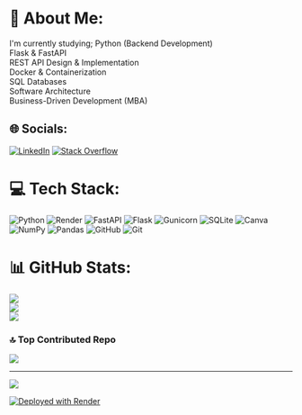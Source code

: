 # 💫 About Me:
I'm currently studying; Python (Backend Development)<br>Flask & FastAPI<br>REST API Design & Implementation<br>Docker & Containerization<br>SQL Databases<br>Software Architecture<br>Business-Driven Development (MBA)


## 🌐 Socials:
[![LinkedIn](https://img.shields.io/badge/LinkedIn-%230077B5.svg?logo=linkedin&logoColor=white)](https://linkedin.com/in/https://www.linkedin.com/in/bayram-uysal-/) [![Stack Overflow](https://img.shields.io/badge/-Stackoverflow-FE7A16?logo=stack-overflow&logoColor=white)](https://stackoverflow.com/users/https://stackoverflow.com/users/21347443/bayramuysal) 

# 💻 Tech Stack:
![Python](https://img.shields.io/badge/python-3670A0?style=for-the-badge&logo=python&logoColor=ffdd54) ![Render](https://img.shields.io/badge/Render-%46E3B7.svg?style=for-the-badge&logo=render&logoColor=white) ![FastAPI](https://img.shields.io/badge/FastAPI-005571?style=for-the-badge&logo=fastapi) ![Flask](https://img.shields.io/badge/flask-%23000.svg?style=for-the-badge&logo=flask&logoColor=white) ![Gunicorn](https://img.shields.io/badge/gunicorn-%298729.svg?style=for-the-badge&logo=gunicorn&logoColor=white) ![SQLite](https://img.shields.io/badge/sqlite-%2307405e.svg?style=for-the-badge&logo=sqlite&logoColor=white) ![Canva](https://img.shields.io/badge/Canva-%2300C4CC.svg?style=for-the-badge&logo=Canva&logoColor=white) ![NumPy](https://img.shields.io/badge/numpy-%23013243.svg?style=for-the-badge&logo=numpy&logoColor=white) ![Pandas](https://img.shields.io/badge/pandas-%23150458.svg?style=for-the-badge&logo=pandas&logoColor=white) ![GitHub](https://img.shields.io/badge/github-%23121011.svg?style=for-the-badge&logo=github&logoColor=white) ![Git](https://img.shields.io/badge/git-%23F05033.svg?style=for-the-badge&logo=git&logoColor=white)
# 📊 GitHub Stats:
![](https://github-readme-stats.vercel.app/api?username=BayramUysalBey&theme=dark&hide_border=false&include_all_commits=false&count_private=false)<br/>
![](https://nirzak-streak-stats.vercel.app/?user=BayramUysalBey&theme=dark&hide_border=false)<br/>
![](https://github-readme-stats.vercel.app/api/top-langs/?username=BayramUysalBey&theme=dark&hide_border=false&include_all_commits=false&count_private=false&layout=compact)

### 🔝 Top Contributed Repo
![](https://github-contributor-stats.vercel.app/api?username=BayramUysalBey&limit=5&theme=dark&combine_all_yearly_contributions=true)

---
[![](https://visitcount.itsvg.in/api?id=BayramUysalBey&icon=0&color=0)](https://visitcount.itsvg.in)

[![Deployed with Render](https://render.com/deploy/button)](https://render.com/deploy)   
    
